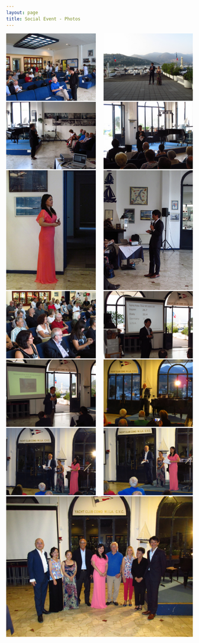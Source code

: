 ```yaml
---
layout: page
title: Social Event - Photos
---
```


<div class="columns">
	<div class="column" style="width: 250px;">
		<div class="box">
			<a href="/assets/images/photos/20180920/yacht_club/20180920-173418.JPG">
				<img src="/assets/images/photos/20180920/yacht_club/20180920-173418.JPG">
			</a>
		</div>
	</div>
	<div class="column" style="width: 250px;">
		<div class="box">
			<a href="/assets/images/photos/20180920/yacht_club/20180920-173430.JPG">
				<img src="/assets/images/photos/20180920/yacht_club/20180920-173430.JPG">
			</a>
		</div>
	</div>
</div>
<div class="columns">
	<div class="column" style="width: 250px;">
		<div class="box">
			<a href="/assets/images/photos/20180920/yacht_club/20180920-174451.JPG">
				<img src="/assets/images/photos/20180920/yacht_club/20180920-174451.JPG">
			</a>
		</div>
	</div>
	<div class="column" style="width: 250px;">
		<div class="box">
			<a href="/assets/images/photos/20180920/yacht_club/20180920-174527.JPG">
				<img src="/assets/images/photos/20180920/yacht_club/20180920-174527.JPG">
			</a>
		</div>
	</div>
</div>
<div class="columns">
	<div class="column" style="width: 250px;">
		<div class="box">
			<a href="/assets/images/photos/20180920/yacht_club/20180920-174925.JPG">
				<img src="/assets/images/photos/20180920/yacht_club/20180920-174925.JPG">
			</a>
		</div>
	</div>
	<div class="column" style="width: 250px;">
		<div class="box">
			<a href="/assets/images/photos/20180920/yacht_club/20180920-175307.JPG">
				<img src="/assets/images/photos/20180920/yacht_club/20180920-175307.JPG">
			</a>
		</div>
	</div>
</div>
<div class="columns">
	<div class="column" style="width: 250px;">
		<div class="box">
			<a href="/assets/images/photos/20180920/yacht_club/20180920-175329.JPG">
				<img src="/assets/images/photos/20180920/yacht_club/20180920-175329.JPG">
			</a>
		</div>
	</div>
	<div class="column" style="width: 250px;">
		<div class="box">
			<a href="/assets/images/photos/20180920/yacht_club/20180920-175517.JPG">
				<img src="/assets/images/photos/20180920/yacht_club/20180920-175517.JPG">
			</a>
		</div>
	</div>
</div>
<div class="columns">
	<div class="column" style="width: 250px;">
		<div class="box">
			<a href="/assets/images/photos/20180920/yacht_club/20180920-181057.JPG">
				<img src="/assets/images/photos/20180920/yacht_club/20180920-181057.JPG">
			</a>
		</div>
	</div>
	<div class="column" style="width: 250px;">
		<div class="box">
			<a href="/assets/images/photos/20180920/yacht_club/20180920-184847.JPG">
				<img src="/assets/images/photos/20180920/yacht_club/20180920-184847.JPG">
			</a>
		</div>
	</div>
</div>
<div class="columns">
	<div class="column" style="width: 250px;">
		<div class="box">
			<a href="/assets/images/photos/20180920/yacht_club/20180920-190550.JPG">
				<img src="/assets/images/photos/20180920/yacht_club/20180920-190550.JPG">
			</a>
		</div>
	</div>
	<div class="column" style="width: 250px;">
		<div class="box">
			<a href="/assets/images/photos/20180920/yacht_club/20180920-191117.JPG">
				<img src="/assets/images/photos/20180920/yacht_club/20180920-191117.JPG">
			</a>
		</div>
	</div>
</div>
<div class="columns">
	<div class="column" style="width: 250px;">
		<div class="box">
			<a href="/assets/images/photos/20180920/yacht_club/20180920-191826.JPG">
				<img src="/assets/images/photos/20180920/yacht_club/20180920-191826.JPG">
			</a>
		</div>
	</div>
</div>
